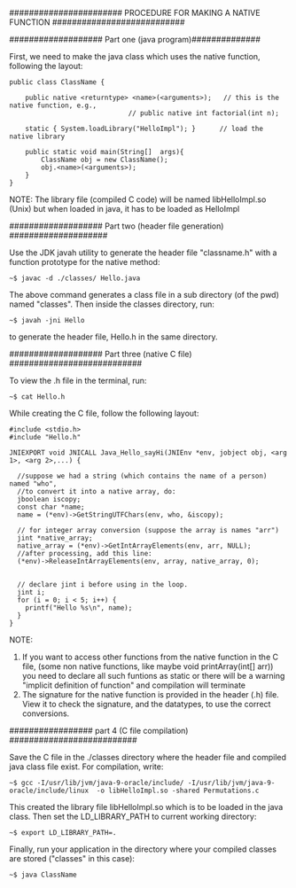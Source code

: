 ####################### PROCEDURE FOR MAKING A NATIVE FUNCTION ###########################

################### Part one (java program)##############

First, we need to make the java class which uses the native function, following the layout:
```
public class ClassName {

	public native <returntype> <name>(<arguments>);   // this is the native function, e.g.,
							  // public native int factorial(int n);

	static { System.loadLibrary("HelloImpl"); }      // load the native library

	public static void main(String[]  args){
		ClassName obj = new ClassName();
		obj.<name>(<arguments>);
	}
}

```
NOTE:
The library file (compiled C code) will be named libHelloImpl.so (Unix) 
but when loaded in java, it has to be loaded as HelloImpl


################### Part two (header file generation) ####################

Use the JDK javah utility to generate the header file "classname.h" with a function prototype for the native method:
```
~$ javac -d ./classes/ Hello.java
```
The above command generates a class file in a sub directory (of the pwd) named "classes".
Then inside the classes directory, run:
```
~$ javah -jni Hello 
```
to generate the header file, Hello.h in the same directory.


################### Part three (native C file) ###########################

To view the .h file in the terminal, run:
```
~$ cat Hello.h
```
While creating the C file, follow the following layout:
```
#include <stdio.h>
#include "Hello.h"

JNIEXPORT void JNICALL Java_Hello_sayHi(JNIEnv *env, jobject obj, <arg 1>, <arg 2>,...) {
  
  //suppose we had a string (which contains the name of a person) named "who", 
  //to convert it into a native array, do:
  jboolean iscopy;
  const char *name;
  name = (*env)->GetStringUTFChars(env, who, &iscopy);

  // for integer array conversion (suppose the array is names "arr")
  jint *native_array;
  native_array = (*env)->GetIntArrayElements(env, arr, NULL);
  //after processing, add this line:
  (*env)->ReleaseIntArrayElements(env, array, native_array, 0);


  // declare jint i before using in the loop.
  jint i;
  for (i = 0; i < 5; i++) {
    printf("Hello %s\n", name);
  }
}

```
NOTE:
1) If you want to access other functions from the native function in the C file,
   (some non native functions, like maybe void printArray(int[] arr))
   you need to declare all such funtions as static or there will be
   a warning "implicit definition of function" and compilation will terminate
2) The signature for the native function is provided in the header (.h) file.
   View it to check the signature, and the datatypes, to use the 
   correct conversions.


################# part 4 (C file compilation) ##########################

Save the C file in the ./classes directory where the header file and compiled java class file exist. 
For compilation, write:
```
~$ gcc -I/usr/lib/jvm/java-9-oracle/include/ -I/usr/lib/jvm/java-9-oracle/include/linux  -o libHelloImpl.so -shared Permutations.c
```
This created the library file libHelloImpl.so which is to be loaded in the java class.
Then set the LD_LIBRARY_PATH to current working directory:
```
~$ export LD_LIBRARY_PATH=.
```
Finally, run your application in the directory where your compiled classes are stored ("classes" in this case):
```
~$ java ClassName
```
